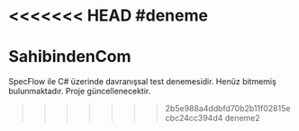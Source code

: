 <<<<<<< HEAD
#deneme
=======
# SahibindenCom
SpecFlow ile C# üzerinde davranışsal test denemesidir. Henüz bitmemiş bulunmaktadır. Proje güncellenecektir.
>>>>>>> 2b5e988a4ddbfd70b2b11f02815ecbc24cc394d4
deneme2
